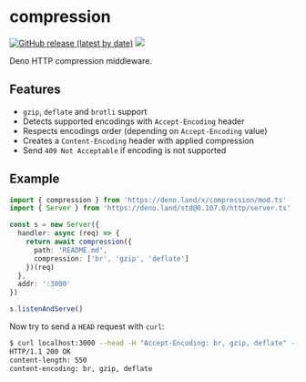# compression

[![GitHub release (latest by date)][releases]][releases-page] [![][docs-badge]][docs]

Deno HTTP compression middleware.

## Features

- `gzip`, `deflate` and `brotli` support
- Detects supported encodings with `Accept-Encoding` header
- Respects encodings order (depending on `Accept-Encoding` value)
- Creates a `Content-Encoding` header with applied compression
- Send `409 Not Acceptable` if encoding is not supported

## Example

```ts
import { compression } from 'https://deno.land/x/compression/mod.ts'
import { Server } from 'https://deno.land/std@0.107.0/http/server.ts'

const s = new Server({
  handler: async (req) => {
    return await compression({
      path: 'README.md',
      compression: ['br', 'gzip', 'deflate']
    })(req)
  },
  addr: ':3000'
})

s.listenAndServe()
```

Now try to send a `HEAD` request with `curl`:

```sh
$ curl localhost:3000 --head -H "Accept-Encoding: br, gzip, deflate" --compressed
HTTP/1.1 200 OK
content-length: 550
content-encoding: br, gzip, deflate
```

[releases]: https://img.shields.io/github/v/release/deno-libs/compression?style=flat-square
[docs-badge]: https://img.shields.io/github/v/release/deno-libs/compression?color=yellow&label=Documentation&logo=deno&style=flat-square
[docs]: https://doc.deno.land/https/deno.land/x/compression/mod.ts
[releases-page]: https://github.com/deno-libs/compression/releases
